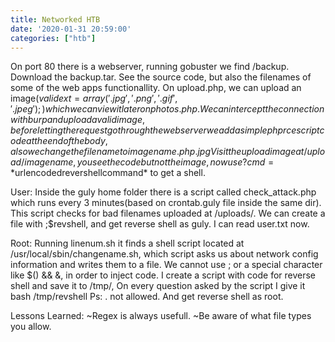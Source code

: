 ```yaml
---
title: Networked HTB
date: '2020-01-31 20:59:00'
categories: ["htb"]
---
```


On port 80 there is a webserver, running gobuster we find /backup. Download the backup.tar. See the source code, but also the filenames of some of the web apps functionallity.
On upload.php, we can upload an image($validext = array('.jpg', '.png', '.gif', '.jpeg');) which we can view it later on photos.php.
We can intercept the connection with burp and upload a valid image, before letting the request go through the webserver we add a simple php rce script code at the end of the body, also we change the filename to imagename.php      .jpg
Visit the upload image at /upload/imagename, you see the code but not the image, now use ?cmd=*$urlencodedrevershellcommand* to get a shell.

User:
Inside the guly home folder there is a script called check_attack.php which runs every 3 minutes(based on crontab.guly file inside the same dir).
This script checks for bad filenames uploaded at /uploads/. We can create a file with ;$revshell, and get reverse shell as guly.
I can read user.txt now.

Root:
Running linenum.sh it finds a shell script located at /usr/local/sbin/changename.sh, which script asks us about network config information and writes them to a file. We cannot use ; or a special character like $() && &, in order to inject code.
I create a script with code for reverse shell and save it to /tmp/, On every question asked by the script I give it bash /tmp/revshell Ps: . not allowed. And get reverse shell as root.

Lessons Learned:
~Regex is always usefull.
~Be aware of what file types you allow.

